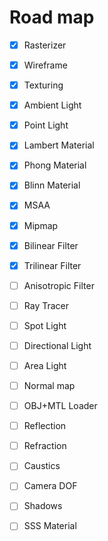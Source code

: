 
# Road map

- [x] Rasterizer
- [x] Wireframe
- [x] Texturing
- [x] Ambient Light
- [x] Point Light
- [x] Lambert Material
- [x] Phong Material
- [x] Blinn Material
- [x] MSAA
- [x] Mipmap
- [x] Bilinear Filter
- [x] Trilinear Filter
- [ ] Anisotropic Filter
- [ ] Ray Tracer
- [ ] Spot Light
- [ ] Directional Light
- [ ] Area Light
- [ ] Normal map
- [ ] OBJ+MTL Loader
- [ ] Reflection
- [ ] Refraction
- [ ] Caustics
- [ ] Camera DOF
- [ ] Shadows
- [ ] SSS Material

